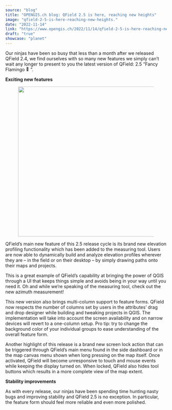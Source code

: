 ```yaml
---
source: "blog"
title: "OPENGIS.ch blog: QField 2.5 is here, reaching new heights"
image: "qfield-2-5-is-here-reaching-new-heights."
date: "2022-11-14"
link: "https://www.opengis.ch/2022/11/14/qfield-2-5-is-here-reaching-new-heights/"
draft: "true"
showcase: "planet"
---
```


<p>Our ninjas have been so busy that less than a month after we released QField 2.4, we find ourselves with so many new features we simply can&#8217;t wait any longer to present to you the latest version of QField: 2.5 &#8220;Fancy Flamingo <img src="https://s.w.org/images/core/emoji/14.0.0/72x72/1f9a9.png" alt="🦩" class="wp-smiley" style="height: 1em; max-height: 1em;" />”.</p>



<p><strong>Exciting new features</strong></p>



<figure class="wp-block-image size-large"><img data-attachment-id="13402" data-permalink="https://www.opengis.ch/2022/11/14/qfield-2-5-is-here-reaching-new-heights/attachment/25/" data-orig-file="https://i0.wp.com/www.opengis.ch/wp-content/uploads/2022/11/25.png?fit=1281%2C802&amp;ssl=1" data-orig-size="1281,802" data-comments-opened="1" data-image-meta="{&quot;aperture&quot;:&quot;0&quot;,&quot;credit&quot;:&quot;&quot;,&quot;camera&quot;:&quot;&quot;,&quot;caption&quot;:&quot;&quot;,&quot;created_timestamp&quot;:&quot;0&quot;,&quot;copyright&quot;:&quot;&quot;,&quot;focal_length&quot;:&quot;0&quot;,&quot;iso&quot;:&quot;0&quot;,&quot;shutter_speed&quot;:&quot;0&quot;,&quot;title&quot;:&quot;&quot;,&quot;orientation&quot;:&quot;0&quot;}" data-image-title="25" data-image-description="" data-image-caption="" data-medium-file="https://i0.wp.com/www.opengis.ch/wp-content/uploads/2022/11/25.png?fit=300%2C188&amp;ssl=1" data-large-file="https://i0.wp.com/www.opengis.ch/wp-content/uploads/2022/11/25.png?fit=750%2C469&amp;ssl=1" loading="lazy" width="750" height="469" src="https://i0.wp.com/www.opengis.ch/wp-content/uploads/2022/11/25.png?resize=750%2C469&#038;ssl=1" alt="" class="wp-image-13402" srcset="https://i0.wp.com/www.opengis.ch/wp-content/uploads/2022/11/25.png?resize=1024%2C641&amp;ssl=1 1024w, https://i0.wp.com/www.opengis.ch/wp-content/uploads/2022/11/25.png?resize=300%2C188&amp;ssl=1 300w, https://i0.wp.com/www.opengis.ch/wp-content/uploads/2022/11/25.png?resize=768%2C481&amp;ssl=1 768w, https://i0.wp.com/www.opengis.ch/wp-content/uploads/2022/11/25.png?resize=422%2C264&amp;ssl=1 422w, https://i0.wp.com/www.opengis.ch/wp-content/uploads/2022/11/25.png?w=1281&amp;ssl=1 1281w" sizes="(max-width: 750px) 100vw, 750px" data-recalc-dims="1" /></figure>



<p>QField’s main new feature of this 2.5 release cycle is its brand new elevation profiling functionality which has been added to the measuring tool. Users are now able to dynamically build and analyze elevation profiles wherever they are &#8211; in the field or on their desktop &#8211; by simply drawing paths onto their maps and projects.</p>



<p>This is a great example of QField’s capability at bringing the power of QGIS through a UI that keeps things simple and avoids being in your way until you need it. Oh and while we’re speaking of the measuring tool, check out the new azimuth measurement!</p>



<p>This new version also brings multi-column support to feature forms. QField now respects the number of columns set by users in the attributes’ drag and drop designer while building and tweaking projects in QGIS. The implementation will take into account the screen availability and on narrow devices will revert to a one-column setup. Pro tip: try to change the background color of your individual groups to ease understanding of the overall feature form.</p>



<p>Another highlight of this release is a brand new screen lock action that can be triggered through QField’s main menu found in the side dashboard or in the map canvas menu shown when long pressing on the map itself. Once activated, QField will become unresponsive to touch and mouse events while keeping the display turned on. When locked, QField also hides tool buttons which results in a more complete view of the map extent.</p>



<p><strong>Stability improvements</strong></p>



<p>As with every release, our ninjas have been spending time hunting nasty bugs and improving stability and QField 2.5 is no exception. In particular, the feature form should feel more reliable and even more polished.</p>
